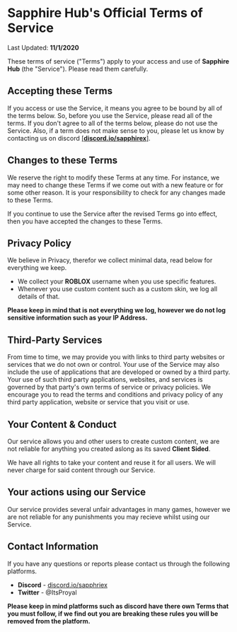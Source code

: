 # **Sapphire Hub**'s Official Terms of Service


Last Updated: **11/1/2020**

These terms of service ("Terms") apply to your access and use of **Sapphire Hub** (the "Service"). Please read them carefully.

## Accepting these Terms

If you access or use the Service, it means you agree to be bound by all of the terms below. So, before you use the Service, please read all of the terms. If you don't agree to all of the terms below, please do not use the Service. Also, if a term does not make sense to you, please let us know by contacting us on discord [[**discord.io/sapphirex**]](discord.io/sapphirex).

## Changes to these Terms

We reserve the right to modify these Terms at any time. For instance, we may need to change these Terms if we come out with a new feature or for some other reason.
It is your responsibility to check for any changes made to these Terms.

If you continue to use the Service after the revised Terms go into effect, then you have accepted the changes to these Terms.

## Privacy Policy

We believe in Privacy, therefor we collect minimal data, read below for everything we keep.

* We collect your **ROBLOX** username when you use specific features.
* Whenever you use custom content such as a custom skin, we log all details of that.

**Please keep in mind that is not everything we log, however we do not log sensitive information such as your IP Address.**

## Third-Party Services

From time to time, we may provide you with links to third party websites or services that we do not own or control. Your use of the Service may also include the use of applications that are developed or owned by a third party. Your use of such third party applications, websites, and services is governed by that party's own terms of service or privacy policies. We encourage you to read the terms and conditions and privacy policy of any third party application, website or service that you visit or use.


## Your Content & Conduct

Our service allows you and other users to create custom content, we are not reliable for anything you created aslong as its saved **Client Sided**.

We have all rights to take your content and reuse it for all users. We will never charge for said content through our Service.

## Your actions using our Service

Our service provides several unfair advantages in many games, however we are not reliable for any punishments you may recieve whilst using our Service.


## Contact Information

If you have any questions or reports please contact us through the following platforms.

* **Discord** - [discord.io/sapphriex](discord.io/sapphirex)
* **Twitter** - @ItsProyal



**Please keep in mind platforms such as discord have there own Terms that you must follow, if we find out you are breaking these rules you will be removed from the platform.**
